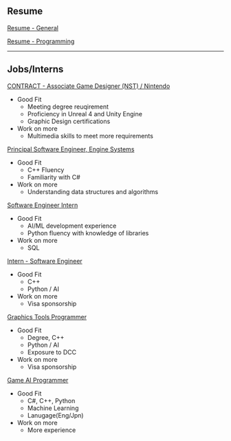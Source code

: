 ## Resume


[Resume - General](./Resume-General.pdf)


[Resume - Programming](./Resume-Programming.pdf)









-----

## Jobs/Interns

[CONTRACT - Associate Game Designer (NST) / Nintendo](https://www.indeed.com/jobs?q=game+programmer+UI&l=USA&from=searchOnDesktopSerp&vjk=ab7193caaa191fcd)
- Good Fit
  - Meeting degree reuqirement
  - Proficiency in Unreal 4 and Unity Engine
  - Graphic Design certifications
- Work on more
  - Multimedia skills to meet more requirements

  
[Principal Software Engineer, Engine Systems](https://www.indeed.com/viewjob?jk=53938cfa31618137&from=shareddesktop_copy)
- Good Fit
  - C++ Fluency
  - Familiarity with C#
- Work on more
  - Understanding data structures and algorithms

  
[Software Engineer Intern](https://jobs.ea.com/en_US/careers/JobDetail/Software-Engineering-Intern/210872)
- Good Fit
  - AI/ML development experience
  - Python fluency with knowledge of libraries
- Work on more
  - SQL
    
[Intern - Software Engineer](https://careers.nintendo.com/job-openings/listing/25000000EN.html?src=JB-10460)
- Good Fit
  - C++
  - Python / AI
- Work on more
  - Visa sponsorship
    
[Graphics Tools Programmer ](https://job-boards.greenhouse.io/sonyinteractiveentertainmentglobal/jobs/5565864004?gh_src=sgp49gfz4us)
- Good Fit
  - Degree, C++
  - Python / AI
  - Exposure to DCC 
- Work on more
  - Visa sponsorship
 
[Game AI Programmer](https://www.polyphony.co.jp/recruit/jobs/1430/)
- Good Fit
  - C#, C++, Python
  - Machine Learning
  - Lanugage(Eng/Jpn)
- Work on more
  - More experience
